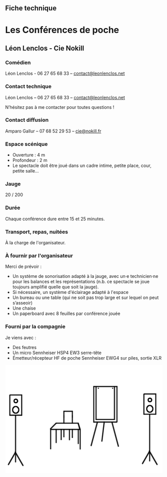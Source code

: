 ## Fiche technique

# Les Conférences de poche

## Léon Lenclos - Cie Nokill

### Comédien 

Léon Lenclos - 06 27 65 68 33 – contact@leonlenclos.net

### Contact technique

Léon Lenclos – 06 27 65 68 33 – contact@leonlenclos.net

N’hésitez pas à me contacter pour toutes questions !

### Contact diffusion 

Amparo Gallur – 07 68 52 29 53 – cie@nokill.fr

### Espace scénique 

- Ouverture : 4 m
- Profondeur : 2 m
- Le spectacle doit être joué dans un cadre intime, petite place, cour, petite salle...

### Jauge 

20 / 200

### Durée 

Chaque conférence dure entre 15 et 25 minutes.

### Transport, repas, nuitées

À la charge de l'organisateur.


### À fournir par l'organisateur

Merci de prévoir :

- Un système de sonorisation adapté à la jauge, avec un·e technicien·ne pour les balances et les représentations (n.b. ce spectacle se joue toujours amplifié quelle que soit la jauge).
- Si nécessaire, un système d'éclairage adapté à l'espace
- Un bureau ou une table (qui ne soit pas trop large et sur lequel on peut s’asseoir)
- Une chaise
- Un paperboard avec 8 feuilles par conférence jouée

### Fourni par la compagnie

Je viens avec :

- Des feutres
- Un micro Sennheiser HSP4 EW3 serre-tête
- Émetteur/récepteur HF de poche Sennheiser EWG4 sur piles, sortie XLR


![schema](img/technique/schema.png)
